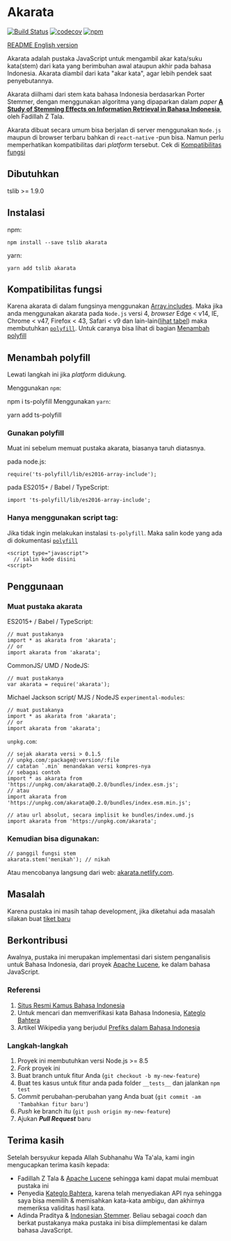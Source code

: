 # Akarata

[![Build Status](https://travis-ci.org/ikhsanalatsary/akarata.svg?branch=master)](https://travis-ci.org/ikhsanalatsary/akarata)
[![codecov](https://codecov.io/gh/ikhsanalatsary/akarata/branch/master/graph/badge.svg)](https://codecov.io/gh/ikhsanalatsary/akarata)
[![npm](https://img.shields.io/npm/v/akarata.svg?color=blue)](http://npm.im/akarata)

[README English version](./README.en.md)

Akarata adalah pustaka JavaScript untuk mengambil akar kata/suku kata(stem) dari kata yang berimbuhan awal ataupun akhir pada bahasa Indonesia. Akarata diambil dari kata "akar kata", agar lebih pendek saat penyebutannya.

Akarata diilhami dari stem kata bahasa Indonesia berdasarkan Porter Stemmer, dengan menggunakan algoritma yang dipaparkan dalam _paper_ [**A Study of Stemming Effects on Information Retrieval in Bahasa Indonesia**](http://www.illc.uva.nl/Publications/ResearchReports/MoL-2003-02.text.pdf), oleh Fadillah Z Tala.

Akarata dibuat secara umum bisa berjalan di server menggunakan `Node.js` maupun di browser terbaru bahkan di `react-native` -pun bisa. Namun perlu memperhatikan kompatibilitas dari _platform_ tersebut. Cek di [Kompatibilitas fungsi](#kompatibilitas-fungsi)

## Dibutuhkan

tslib >= 1.9.0

## Instalasi

npm:

    npm install --save tslib akarata

yarn:

    yarn add tslib akarata

## Kompatibilitas fungsi

Karena akarata di dalam fungsinya menggunakan [Array.includes](https://developer.mozilla.org/en-US/docs/Web/JavaScript/Reference/Global_Objects/Array/includes). Maka jika anda menggunakan akarata pada `Node.js` versi 4, _browser_ Edge < v14, IE, Chrome < v47, Firefox < 43, Safari < v9 dan lain-lain([lihat tabel](https://developer.mozilla.org/en-US/docs/Web/JavaScript/Reference/Global_Objects/Array/includes#Browser_compatibility)) maka membutuhkan [`polyfill`](https://developer.mozilla.org/en-US/docs/Web/JavaScript/Reference/Global_Objects/Array/includes#Polyfill). Untuk caranya bisa lihat di bagian [Menambah polyfill](#menambah-polyfill)

## Menambah polyfill

Lewati langkah ini jika _platform_ didukung.

Menggunakan `npm`:

npm i ts-polyfill
Menggunakan `yarn`:

yarn add ts-polyfill

### Gunakan polyfill

Muat ini sebelum memuat pustaka akarata, biasanya taruh diatasnya.

pada node.js:

    require('ts-polyfill/lib/es2016-array-include');

pada ES2015+ / Babel / TypeScript:

    import 'ts-polyfill/lib/es2016-array-include';

### Hanya menggunakan script tag:

Jika tidak ingin melakukan instalasi `ts-polyfill`. Maka salin kode yang ada di dokumentasi [`polyfill`](https://developer.mozilla.org/en-US/docs/Web/JavaScript/Reference/Global_Objects/Array/includes#Polyfill)

    <script type="javascript">
      // salin kode disini
    <script>

## Penggunaan

### Muat pustaka akarata

ES2015+ / Babel / TypeScript:

    // muat pustakanya
    import * as akarata from 'akarata';
    // or
    import akarata from 'akarata';

CommonJS/ UMD / NodeJS:

    // muat pustakanya
    var akarata = require('akarata');

Michael Jackson script/ MJS / NodeJS `experimental-modules`:

    // muat pustakanya
    import * as akarata from 'akarata';
    // or
    import akarata from 'akarata';

`unpkg.com`:

    // sejak akarata versi > 0.1.5
    // unpkg.com/:package@:version/:file
    // catatan `.min` menandakan versi kompres-nya
    // sebagai contoh
    import * as akarata from 'https://unpkg.com/akarata@0.2.0/bundles/index.esm.js';
    // atau
    import akarata from 'https://unpkg.com/akarata@0.2.0/bundles/index.esm.min.js';

    // atau url absolut, secara implisit ke bundles/index.umd.js
    import akarata from 'https://unpkg.com/akarata';

### Kemudian bisa digunakan:

    // panggil fungsi stem
    akarata.stem('menikah'); // nikah

Atau mencobanya langsung dari web: [akarata.netlify.com](https://akarata.netlify.com).

## Masalah

Karena pustaka ini masih tahap development, jika diketahui ada masalah silakan buat [tiket baru](https://github.com/ikhsanalatsary/akarata/issues/new)

## Berkontribusi

Awalnya, pustaka ini merupakan implementasi dari sistem penganalisis untuk Bahasa Indonesia, dari proyek [Apache Lucene](http://lucene.apache.org/), ke dalam bahasa JavaScript.

### Referensi

1. [Situs Resmi Kamus Bahasa Indonesia](http://bahasa.kemdiknas.go.id/kbbi/index.php)
2. Untuk mencari dan memverifikasi kata Bahasa Indonesia, [Kateglo Bahtera](http://kateglo.com/)
3. Artikel Wikipedia yang berjudul [Prefiks dalam Bahasa Indonesia](http://id.wikipedia.org/wiki/Prefiks_dalam_bahasa_Indonesia)

### Langkah-langkah

1. Proyek ini membutuhkan versi Node.js >= 8.5
2. _Fork_ proyek ini
3. Buat branch untuk fitur Anda (`git checkout -b my-new-feature`)
4. Buat tes kasus untuk fitur anda pada folder `__tests__` dan jalankan `npm test`
5. _Commit_ perubahan-perubahan yang Anda buat (`git commit -am 'Tambahkan fitur baru'`)
6. _Push_ ke branch itu (`git push origin my-new-feature`)
7. Ajukan **_Pull Request_** baru

## Terima kasih

Setelah bersyukur kepada Allah Subhanahu Wa Ta'ala, kami ingin mengucapkan terima kasih kepada:

- Fadillah Z Tala & [Apache Lucene](http://lucene.apache.org/) sehingga kami dapat mulai membuat pustaka ini
- Penyedia [Kateglo Bahtera](http://kateglo.com/), karena telah menyediakan API nya sehingga saya bisa memilih & memisahkan kata-kata ambigu, dan akhirnya memeriksa validitas hasil kata.
- Adinda Praditya & [Indonesian Stemmer](https://github.com/apraditya/indonesian_stemmer). Beliau sebagai _coach_ dan berkat pustakanya maka pustaka ini bisa diimplementasi ke dalam bahasa JavaScript.
